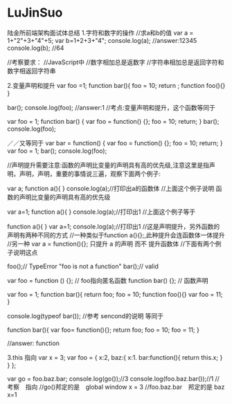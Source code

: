 # LuJinSuo
陆金所前端架构面试体总结
1.字符和数字的操作
//求a和b的值
var a = 1+"2"+3+"4"+5;
var b=1+2+3+"4";
console.log(a);
//answer:12345
console.log(b);
//64

//考察要求：
//JavaScript中
//数字相加总是返数字
//字符串相加总是返回字符和数字相返回字符串

2.变量声明和提升
var foo =1;
function bar(){
    foo = 10;
    return ;
    function foo(){}
}

bar();
console.log(foo);
//answer:1
//考点:变量声明和提升，这个函数等同于

var foo = 1;
function bar() {
    var foo = function() {};
    foo = 10;
    return;
}
bar();
console.log(foo);

／／又等同于
var bar = function() {
    var foo = function() {};
    foo = 10;
    return;
}
var foo = 1;
bar();
console.log(foo);

//声明提升需要注意:函数的声明比变量的声明具有高的优先级,注意这里是指声明，声明，声明，重要的事情说三遍，观察下面两个例子:

var a;
function a(){
}
console.log(a);//打印出a的函数体
//上面这个例子说明 函数的声明比变量的声明具有高的优先级


var a=1;
function a(){
}
console.log(a);//打印出1
//上面这个例子等于

function a(){
}
var a=1;
console.log(a);//打印出1
//这是声明提升，另外函数的声明有两种不同的方式
//一种类似于function a(){};,此种提升会连函数体一体提升
//另一种  var  a = function(){};  只提升 a 的声明 而不 提升函数体
//下面有两个例子说明这点

foo();// TypeError "foo is not a function"
bar();// valid

var foo = function () {}; // foo指向匿名函数
function bar() {}; // 函数声明


var foo = 1;
function bar(){
    return foo;
    foo = 10;
    function foo(){}
    var foo = 11;
}

console.log(typeof bar());
//参考 sencond的说明 等同于


function bar(){
    var foo= function(){};
    return foo;
    foo = 10;
    foo = 11;
}

//answer: function

3.this 指向
var x = 3;
var foo = {
    x:2,
    baz:{
        x:1.
        bar:function(){
            return this.x;
        }
    }
};

var go = foo.baz.bar;
console.log(go());//3
console.log(foo.baz.bar());//1
//考察　指向
//go()邦定的是　global window x = 3
//foo.baz.bar　邦定的是 baz x=1
